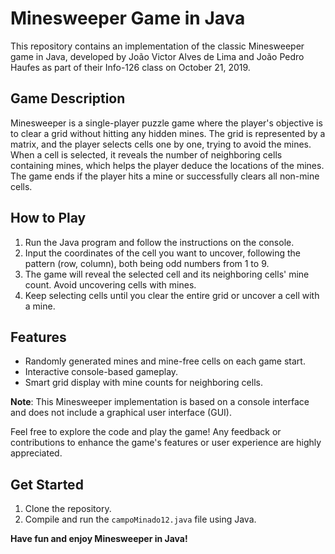 # Minesweeper Game in Java

This repository contains an implementation of the classic Minesweeper game in Java, developed by João Victor Alves de Lima and João Pedro Haufes as part of their Info-126 class on October 21, 2019.

## Game Description

Minesweeper is a single-player puzzle game where the player's objective is to clear a grid without hitting any hidden mines. The grid is represented by a matrix, and the player selects cells one by one, trying to avoid the mines. When a cell is selected, it reveals the number of neighboring cells containing mines, which helps the player deduce the locations of the mines. The game ends if the player hits a mine or successfully clears all non-mine cells.

## How to Play

1. Run the Java program and follow the instructions on the console.
2. Input the coordinates of the cell you want to uncover, following the pattern (row, column), both being odd numbers from 1 to 9.
3. The game will reveal the selected cell and its neighboring cells' mine count. Avoid uncovering cells with mines.
4. Keep selecting cells until you clear the entire grid or uncover a cell with a mine.

## Features

- Randomly generated mines and mine-free cells on each game start.
- Interactive console-based gameplay.
- Smart grid display with mine counts for neighboring cells.

**Note**: This Minesweeper implementation is based on a console interface and does not include a graphical user interface (GUI).

Feel free to explore the code and play the game! Any feedback or contributions to enhance the game's features or user experience are highly appreciated.

## Get Started

1. Clone the repository.
2. Compile and run the `campoMinado12.java` file using Java.

**Have fun and enjoy Minesweeper in Java!**
